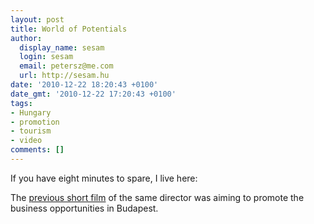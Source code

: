 ```yaml
---
layout: post
title: World of Potentials
author:
  display_name: sesam
  login: sesam
  email: petersz@me.com
  url: http://sesam.hu
date: '2010-12-22 18:20:43 +0100'
date_gmt: '2010-12-22 17:20:43 +0100'
tags:
- Hungary
- promotion
- tourism
- video
comments: []
---
```


If you have eight minutes to spare, I live here:

The [previous short film](http://sesam.hu/2009/10/17/budapest) of the same director was aiming to promote the business opportunities in Budapest.
